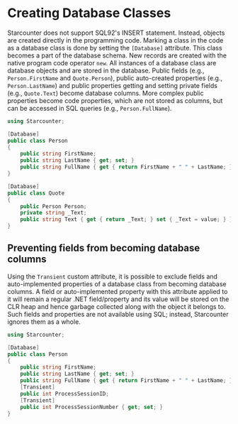 # Creating Database Classes

Starcounter does not support SQL92's INSERT statement. Instead, objects are created directly in the programming code. Marking a class in the code as a database class is done by setting the <code>[Database]</code> attribute. This class becomes a part of the database schema.
New records are created with the native program code operator <code>new</code>. All instances of a database class are database objects and are stored in the database.
Public fields (e.g., `Person.FirstName` and `Quote.Person`), public auto-created properties (e.g., `Person.LastName`) and public properties getting and setting private fields (e.g., `Quote.Text`) become database columns. More complex public properties become code properties, which are not stored as columns, but can be accessed in SQL queries (e.g., `Person.FullName`).
```cs
using Starcounter;

[Database]
public class Person
{
    public string FirstName;
    public string LastName { get; set; }
    public string FullName { get { return FirstName + " " + LastName; } }
}

[Database]
public class Quote
{
    public Person Person;
    private string _Text;
    public string Text { get { return _Text; } set { _Text = value; } }
}

```
## Preventing fields from becoming database columns
Using the `Transient` custom attribute, it is possible to exclude fields and auto-implemented properties of a database class from becoming database columns. A field or auto-implemented property with this attribute applied to it will remain a regular .NET field/property and its value will be stored on the CLR heap and hence garbage collected along with the object it belongs to. Such fields and properties are not available using SQL; instead, Starcounter ignores them as a whole.
```cs
using Starcounter;

[Database]
public class Person
{
    public string FirstName;
    public string LastName { get; set; }
    public string FullName { get { return FirstName + " " + LastName; } }
    [Transient]
    public int ProcessSessionID;
    [Transient]
    public int ProcessSessionNumber { get; set; }
}

```
